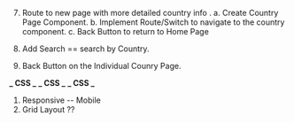 <!-- 1.  Fetch data from an API that returns Country data -->

<!-- 2.  Display a list of Countries with Name, population and density -->

<!-- 3.  Create Button that sorts country by population. -->

<!-- 4.  Create Button that only displays countries with 20 million plus in population. -->

<!-- 5.  Create button that Shows only English speaking countries. -->

<!-- 6.  Display countries by Region ( Africa, Americas, Asia, Europe, Oceania ). -->

7.  Route to new page with more detailed country info .
    a. Create Country Page Component.
    b. Implement Route/Switch to navigate to the country component.
    c. Back Button to return to Home Page

8.  Add Search == search by Country.

9.  Back Button on the Individual Counry Page.

**_ CSS _**
**_ CSS _**
**_ CSS _**

1.  Responsive -- Mobile
2.  Grid Layout ??

